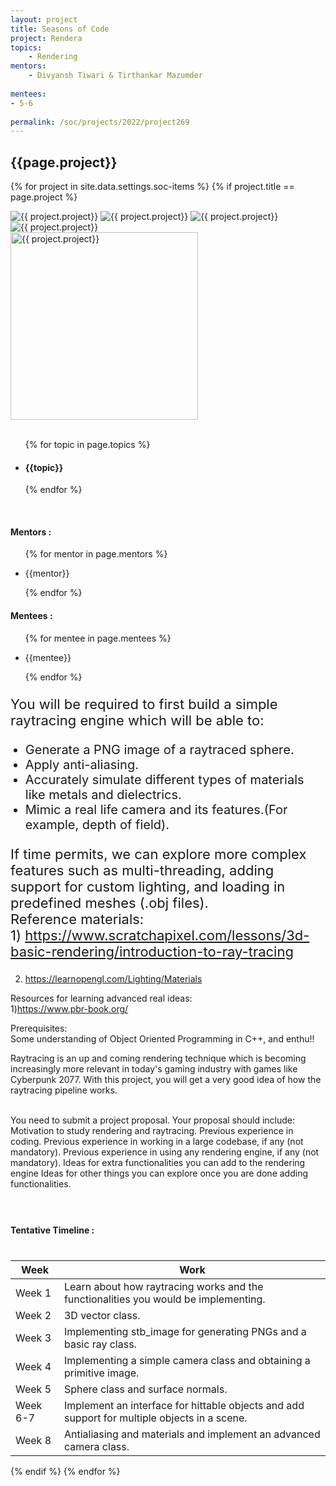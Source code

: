```yaml
---
layout: project
title: Seasons of Code
project: Rendera
topics:
    - Rendering 
mentors:
    - Divyansh Tiwari & Tirthankar Mazumder
    
mentees:
- 5-6
    
permalink: /soc/projects/2022/project269
---
```


<h2 class="display1 m-3 p-3 text-center project-title">{{page.project}}</h2>

{% for project in site.data.settings.soc-items %}
{% if project.title == page.project %}

<div class ="img-soc d-block"> 
    <img src="{{ site.baseurl }}/{{ project.image }}" alt="{{ project.project}}" class="image-1">
    <img src="{{ site.baseurl }}/{{ project.image }}" alt="{{ project.project}}" class="image-2">
    <img src="{{ site.baseurl }}/{{ project.image }}" alt="{{ project.project}}" class="image-3">
    <img src="{{ site.baseurl }}/{{ project.image }}" alt="{{ project.project}}" class="image-4">
</div>
<div class = "mobile-img-soc">
  <img src="{{ site.baseurl }}/{{ project.image }}"  width = "300" height="300" alt="{{ project.project}}" class="border rounded">
  </div>
<div >
    <br>
    <ul>
        {% for topic in page.topics %}
        <li><h4 class="text-primary text-center topics">{{topic}}</h4></li>
        {% endfor %}
    </ul>
    <br>
    <h4 class="display3  ">Mentors :</h4> 
    <ul>
        {% for mentor in page.mentors %}
        <li><p class="lead">{{mentor}}</p></li>
        {% endfor %}
    </ul>
    <h4 class="display3  ">Mentees :</h4> 
    <ul>
        {% for mentee in page.mentees %}
        <li><p class="lead">{{mentee}}</p></li>
        {% endfor %}
    </ul>
</div>
<div >
    <p class="display3 project-desc" style = "font-size:22px;" >
You will be required to first build a simple raytracing engine which will be able to:</p>
<ul style = "list-style-type: disc">
<li class="display3 mb-2" style = "font-size:20px;">Generate a PNG image of a raytraced sphere.</li>
<li class="display3 mb-2" style = "font-size:20px;">Apply anti-aliasing.</li>
<li class="display3 mb-2 w-50" style = "font-size:20px;"> Accurately simulate different types of materials like metals and dielectrics.</li>
<li class="display3 mb-2" style = "font-size:20px;"> Mimic a real life camera and its features.(For example, depth of field).</li>
</ul>
<p class="display3" style = "font-size:22px;" >
If time permits, we can explore more complex features such as multi-threading, adding support for custom lighting, and loading in predefined meshes (.obj files). 
<br>
Reference materials:<br>
1) <a href="https://www.scratchapixel.com/lessons/3d-basic-rendering/introduction-to-ray-tracing">https://www.scratchapixel.com/lessons/3d-basic-rendering/introduction-to-ray-tracing</a><br>

2) <a href="https://learnopengl.com/Lighting/Materials">https://learnopengl.com/Lighting/Materials</a><br>

Resources for learning advanced real ideas:<br>
1)<a href="https://www.pbr-book.org/">https://www.pbr-book.org/</a>
<br>

Prerequisites:<br>
Some understanding of Object Oriented Programming in C++, and enthu!!<br>

Raytracing is an up and coming rendering technique which is becoming increasingly more relevant in today's gaming industry with games like Cyberpunk 2077. With this project, you will get a very good idea of how the raytracing pipeline works. <br><br>

You need to submit a project proposal. Your proposal should include: Motivation to study rendering and raytracing. Previous experience in coding. Previous experience in working in a large codebase, if any (not mandatory). Previous experience in using any rendering engine, if any (not mandatory). Ideas for extra functionalities you can add to the rendering engine Ideas for other things you can explore once you are done adding functionalities.<br>
        <br>
    </p>
</div>
<div class = "d-flex flex-wrap">
<div>
    <h4 class="display3" style="margin:40px 0px 40px 0px;">Tentative Timeline :</h4>
    <table class="table table-striped w-100">
    <thead>
        <tr>
        <th>Week</th>
        <th>Work</th>
        </tr>
    </thead>
    <tbody>
    <tr>
      <td  >Week 1</td>
      <td>Learn about how raytracing works and the functionalities you would be implementing.</td>
    </tr>
    <tr>
      <td>Week 2</td>
      <td>3D vector class. </td>
    </tr>
    <tr>
      <td>Week 3</td>
      <td>Implementing stb_image for generating PNGs and a basic ray class.</td>
    </tr>
    <tr>
      <td>Week 4</td>
      <td>Implementing a simple camera class and obtaining a primitive image.</td>
    </tr>
    <tr>
      <td>Week 5</td>
      <td>Sphere class and surface normals.</td>
    </tr>
     <tr>
      <td>Week 6-7</td>
      <td>Implement an interface for hittable objects and add support for multiple objects in a scene.</td>
    </tr>
     <tr>
      <td>Week 8</td>
      <td>Antialiasing and materials and implement an advanced camera class.</td>
    </tr>
    </tbody>
    </table>
</div>
</div>
{% endif %}
{% endfor %}
